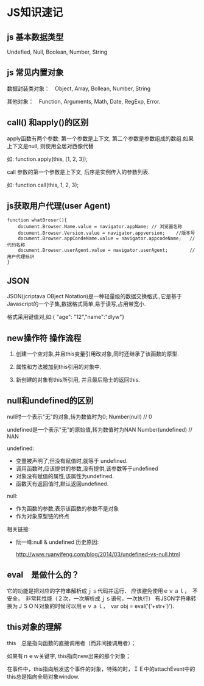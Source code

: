 # JS知识速记

## js 基本数据类型

Undefied, Null, Boolean, Number, String

## js 常见内置对象

数据封装类对象：　Object, Array, Bollean, Number, String

其他对象：　Function, Arguments, Math, Date, RegExp, Error.

## call() 和apply()的区别

apply函数有两个参数: 第一个参数是上下文, 第二个参数是参数组成的数组.如果上下文是null, 则使用全居对西像代替

如: function.apply(this, [1, 2, 3]);

call 参数的第一个参数是上下文, 后序是实例传入的参数列表.

如: function.call(this, 1, 2, 3);

## js获取用户代理(user Agent)

    function whatBroser(){
        document.Browser.Name.value = navigator.appName; // 浏览器名称
        document.Browser.Version.value = navigator.appversion;    //版本号
        document.Browser.appCondeName.value = navigator.appcodeName;   //代码名称
        document.Browser.userAgent.value = navigator.userAgent;        //用户代理标识
    }

## JSON

JSON(jcriptava OBject Notation)是一种轻量级的数据交换格式.,它是基于Javascript的一个子集,数据格式简单,易于读写,占用带宽小.

格式采用键值对,如:{ "age": "12","name":"dlyw"}

## new操作符 操作流程

1. 创建一个空对象,并且this变量引用改对象,同时还继承了该函数的原型.

2. 属性和方法被加到this引用的对象中.

3. 新创建的对象有this所引用, 并且最后隐士的返回this.

## null和undefined的区别

null时一个表示"无"的对象,转为数值时为0;
Number(null)     // 0

undefined是一个表示"无"的原始值,转为数值时为NAN
Number(undefined)     // NAN

undefined:

- 变量被声明了,但没有赋值时,就等于 undefined.
- 调用函数时,应该提供的参数,没有提供,该参数等于undefined
- 对象没有赋值的属性,该属性为undefined.
- 函数灭有返回值时,默认返回undefined.

null:

- 作为函数的参数,表示该函数的参数不是对象
- 作为对象原型链的终点

相关链接:

- 阮一峰:null & undefined 历史原因:

    http://www.ruanyifeng.com/blog/2014/03/undefined-vs-null.html

## eval　是做什么的？

它的功能是把对应的字符串解析成ｊｓ代码并运行．
应该避免使用ｅｖａｌ，　不安全，　非常耗性能（２次，一次解析成ｊｓ语句，一次执行）
有JSON字符串转换为ＪＳＯＮ对象的时候可以用ｅｖａｌ，　var obj = eval('('+str+')').

## this对象的理解

this　总是指向函数的直接调用者（而非间接调用者）；

如果有ｎｅｗ关键字, this指向new出来的那个对象；

在事件中，this指向触发这个事件的对象，特殊的时，ＩＥ中的attachEvent中的this总是指向全局对象window.

